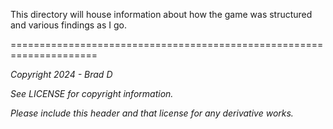 This directory will house information about how the game was structured and various findings as I go.

=====================================================================

*Copyright 2024 - Brad D*

*See LICENSE for copyright information.*

*Please include this header and that license for any derivative works.* 